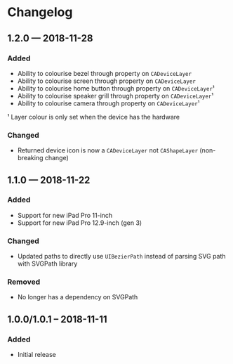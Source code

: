 #  Changelog

## 1.2.0 — 2018-11-28

### Added

- Ability to colourise bezel through property on `CADeviceLayer`
- Ability to colourise screen through property on `CADeviceLayer`
- Ability to colourise home button through property on `CADeviceLayer`¹
- Ability to colourise speaker grill through property on `CADeviceLayer`¹
- Ability to colourise camera through property on `CADeviceLayer`¹

¹ Layer colour is only set when the device has the hardware

### Changed

- Returned device icon is now a `CADeviceLayer` not `CAShapeLayer` (non-breaking change)

## 1.1.0 — 2018-11-22

### Added

- Support for new iPad Pro 11-inch
- Support for new iPad Pro 12.9-inch (gen 3)

### Changed

-  Updated paths to directly use `UIBezierPath` instead of parsing SVG path with SVGPath library

### Removed

- No longer has a dependency on SVGPath

## 1.0.0/1.0.1 – 2018-11-11

### Added

- Initial release
